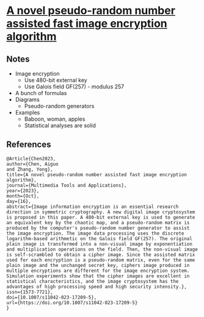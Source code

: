 # [A novel pseudo-random number assisted fast image encryption algorithm](https://link.springer.com/article/10.1007/s11042-023-17209-5)

## Notes
- Image encryption
    - Use 480-bit external key
    - Use Galois field GF(257) - modulus 257
- A bunch of formulas
- Diagrams
    - Pseudo-random generators
- Examples
    - Baboon, woman, apples
    - Statistical analyses are solid

## References 

```
@Article{Chen2023,
author={Chen, Aiguo
and Zhang, Yong},
title={A novel pseudo-random number assisted fast image encryption algorithm},
journal={Multimedia Tools and Applications},
year={2023},
month={Oct},
day={16},
abstract={Image information encryption is an essential research direction in symmetric cryptography. A new digital image cryptosystem is proposed in this paper. A 480-bit external key is used to generate an equivalent key by the chaotic map, and a pseudo-random matrix is produced by the computer's pseudo-random number generator to assist the image encryption. The image data processing uses the discrete logarithm-based arithmetic on the Galois field GF(257). The original plain image is transformed into a non-visual image by exponentiation and multiplication operations on the field. Then, the non-visual image is self-scrambled to obtain a cipher image. Since the assisted matrix used for each encryption is a pseudo-random matrix, even for the same plain image and the unchanged secret key, ciphers image produced in multiple encryptions are different for the image encryption system. Simulation experiments show that the cipher images are excellent in statistical characteristics, and the image cryptosystem has the advantages of high processing speed and high security intensity.},
issn={1573-7721},
doi={10.1007/s11042-023-17209-5},
url={https://doi.org/10.1007/s11042-023-17209-5}
}
```
